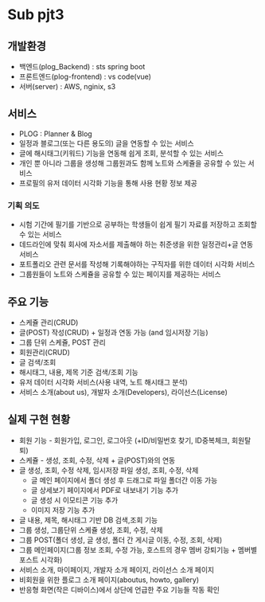 ﻿# Sub pjt3

## 개발환경
- 백엔드(plog_Backend) : sts spring boot
- 프론트엔드(plog-frontend) : vs code(vue)
- 서버(server) : AWS, nginix, s3

## 서비스
- PLOG : Planner & Blog
- 일정과 블로그(또는 다른 용도의) 글을 연동할 수 있는 서비스
- 글에 해시태그(키워드) 기능을 연동해 쉽게 조회, 분석할 수 있는 서비스
- 개인 뿐 아니라 그룹을 생성해 그룹원과도 함께 노트와 스케쥴을 공유할 수 있는 서비스
- 프로필의 유저 데이터 시각화 기능을 통해 사용 현황 정보 제공

### 기획 의도
- 시험 기간에 필기를 기반으로 공부하는 학생들이 쉽게 필기 자료를 저장하고 조회할 수 있는 서비스
- 데드라인에 맞춰 회사에 자소서를 제출해야 하는 취준생을 위한 일정관리+글 연동 서비스
- 포트폴리오 관련 문서를 작성해 기록해야하는 구직자를 위한 데이터 시각화 서비스
- 그룹원들이 노트와 스케쥴을 공유할 수 있는 페이지를 제공하는 서비스

## 주요 기능
- 스케쥴 관리(CRUD)
- 글(POST) 작성(CRUD) + 일정과 연동 가능 (and 임시저장 기능)
- 그룹 단위 스케쥴, POST 관리
- 회원관리(CRUD)
- 글 검색/조회
- 해시태그, 내용, 제목 기준 검색/조회 기능
- 유저 데이터 시각화 서비스(사용 내역, 노트 해시태그 분석)
- 서비스 소개(about us), 개발자 소개(Developers), 라이선스(License)

## 실제 구현 현황
- 회원 기능 - 회원가입, 로그인, 로그아웃 (+ID/비밀번호 찾기, ID중복체크, 회원탈퇴)
- 스케쥴 - 생성, 조회, 수정, 삭제 + 글(POST)와의 연동
- 글 생성, 조회, 수정 삭제, 임시저장 파일 생성, 조회, 수정, 삭제
  - 글 메인 페이지에서 폴더 생성 후 드래그로 파일 폴더간 이동 가능
  - 글 상세보기 페이지에서 PDF로 내보내기 기능 추가
  - 글 생성 시 이모티콘 기능 추가
  - 이미지 저장 기능 추가
- 글 내용, 제목, 해시태그 기반 DB 검색,조회 기능
- 그룹 생성, 그룹단위 스케쥴 생성, 조회, 수정, 삭제
- 그룹 POST(폴더 생성, 글 생성, 폴더 간 게시글 이동, 수정, 조회, 삭제)
- 그룹 메인페이지(그룹 정보 조회, 수정 가능, 호스트의 경우 멤버 강퇴기능 + 멤버별 포스트 시각화)
- 서비스 소개, 마이페이지, 개발자 소개 페이지, 라이선스 소개 페이지
- 비회원을 위한 플로그 소개 페이지(aboutus, howto, gallery)
- 반응형 화면(작은 디바이스)에서 상단에 언급한 주요 기능들 작동 확인